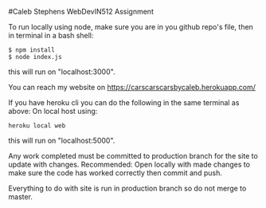 #Caleb Stephens WebDevIN512 Assignment

To run locally using node, make sure you are in you github repo's file, then in terminal in a bash shell:
```
$ npm install
$ node index.js
```
this will run on "localhost:3000".

You can reach my website on https://carscarscarsbycaleb.herokuapp.com/

If you have heroku cli you can do the following in the same terminal as above:
On local host using:
```
heroku local web
```
this will run on "localhost:5000".

Any work completed must be committed to production branch for the site to update with changes.
Recommended: Open locally with made changes to make sure the code has worked correctly then commit and push.

Everything to do with site is run in production branch so do not merge to master.
